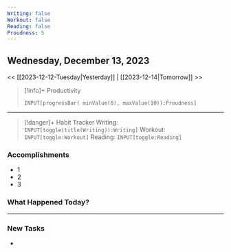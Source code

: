 ```yaml
---
Writing: false
Workout: false
Reading: false
Proudness: 5
---
```

## Wednesday, December 13, 2023

<< [[2023-12-12-Tuesday|Yesterday]] | [[2023-12-14|Tomorrow]] >>

> [!info]+ Productivity
> ```meta-bind
> INPUT[progressBar( minValue(0), maxValue(10)):Proudness]

---

> [!danger]+ Habit Tracker
> Writing: `INPUT[toggle(title(Writing)):Writing]` Workout: `INPUT[toggle:Workout]` Reading: `INPUT[toggle:Reading]`


### Accomplishments
- 1
- 2
- 3

### What Happened Today?


---
### New Tasks
- 


